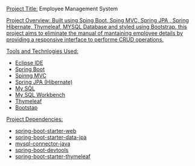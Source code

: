 
<u>Project Title:</u>
Employee Management System

<u>Project Overview:
Built using Sping Boot, Sping MVC, Spring JPA , Spring Hibernate, Thymeleaf, MYSQL Database and styled using Bootstrap, this project aims to eliminate the manual of mantaining employee details by providing a responsive interface to performe CRUD operations.

<u>Tools and Technlogies Used:</u>
- Eclipse IDE
- Spring Boot
- Spinng MVC
- Spring JPA (Hibernate)
- My SQL
- My SQL Workbench
- Thymeleaf
- Bootstap

<u>Project Dependencies:</u>
- spring-boot-starter-web
- spring-boot-starter-data-jpa
- mysql-connector-java
- spring-boot-devtools
- spring-boot-starter-thymeleaf
